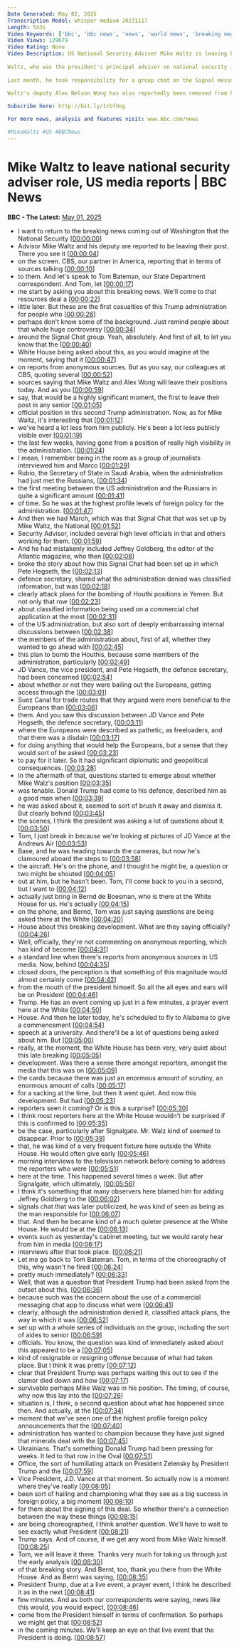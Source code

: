 ```yaml
---
Date Generated: May 02, 2025
Transcription Model: whisper medium 20231117
Length: 543s
Video Keywords: ['bbc', 'bbc news', 'news', 'world news', 'breaking news', 'us news', 'world', 'america', 'usa', 'usa news', 'india news']
Video Views: 129679
Video Rating: None
Video Description: US National Security Adviser Mike Waltz is leaving his post with the Trump adminstration, according to media reports.
 
Waltz, who was the president's principal adviser on national security issues, has had a difficult tenure amid accusations that senior officials used insecure methods of communication to conduct government business.
 
Last month, he took responsibility for a group chat on the Signal messaging app in which high-ranking officials planned military strikes in Yemen in the company of a journalist who was inadvertently added.
 
Waltz's deputy Alex Nelson Wong has also reportedly been removed from his post in what appears to be a shakeup of the US' security establishment.

Subscribe here: http://bit.ly/1rbfUog

For more news, analysis and features visit: www.bbc.com/news 

#MikeWaltz #US #BBCNews
---
```


# Mike Waltz to leave national security adviser role, US media reports | BBC News
**BBC - The Latest:** [May 01, 2025](https://www.youtube.com/watch?v=cO_DJ9Jl05s)
*  I want to return to the breaking news coming out of Washington that the National Security [[00:00:00](https://www.youtube.com/watch?v=cO_DJ9Jl05s&t=0.0s)]
*  Advisor Mike Waltz and his deputy are reported to be leaving their post. There you see it [[00:00:04](https://www.youtube.com/watch?v=cO_DJ9Jl05s&t=4.4s)]
*  on the screen. CBS, our partner in America, reporting that in terms of sources talking [[00:00:10](https://www.youtube.com/watch?v=cO_DJ9Jl05s&t=10.0s)]
*  to them. And let's speak to Tom Bateman, our State Department correspondent. And Tom, let [[00:00:17](https://www.youtube.com/watch?v=cO_DJ9Jl05s&t=17.0s)]
*  me start by asking you about this breaking news. We'll come to that resources deal a [[00:00:22](https://www.youtube.com/watch?v=cO_DJ9Jl05s&t=22.6s)]
*  little later. But these are the first casualties of this Trump administration for people who [[00:00:26](https://www.youtube.com/watch?v=cO_DJ9Jl05s&t=26.68s)]
*  perhaps don't know some of the background. Just remind people about that whole huge controversy [[00:00:34](https://www.youtube.com/watch?v=cO_DJ9Jl05s&t=34.08s)]
*  around the Signal Chat group. Yeah, absolutely. And first of all, to let you know that the [[00:00:40](https://www.youtube.com/watch?v=cO_DJ9Jl05s&t=40.0s)]
*  White House being asked about this, as you would imagine at the moment, saying that it [[00:00:47](https://www.youtube.com/watch?v=cO_DJ9Jl05s&t=47.92s)]
*  on reports from anonymous sources. But as you say, our colleagues at CBS, quoting several [[00:00:52](https://www.youtube.com/watch?v=cO_DJ9Jl05s&t=52.52s)]
*  sources saying that Mike Waltz and Alex Wong will leave their positions today. And as you [[00:00:59](https://www.youtube.com/watch?v=cO_DJ9Jl05s&t=59.28s)]
*  say, that would be a highly significant moment, the first to leave their post in any senior [[00:01:05](https://www.youtube.com/watch?v=cO_DJ9Jl05s&t=65.2s)]
*  official position in this second Trump administration. Now, as for Mike Waltz, it's interesting that [[00:01:12](https://www.youtube.com/watch?v=cO_DJ9Jl05s&t=72.52000000000001s)]
*  we've heard a lot less from him publicly. He's been a lot less publicly visible over [[00:01:19](https://www.youtube.com/watch?v=cO_DJ9Jl05s&t=79.84s)]
*  the last few weeks, having gone from a position of really high visibility in the administration. [[00:01:24](https://www.youtube.com/watch?v=cO_DJ9Jl05s&t=84.44000000000001s)]
*  I mean, I remember being in the room as a group of journalists interviewed him and Marco [[00:01:29](https://www.youtube.com/watch?v=cO_DJ9Jl05s&t=89.92s)]
*  Rubio, the Secretary of State in Saudi Arabia, when the administration had just met the Russians, [[00:01:34](https://www.youtube.com/watch?v=cO_DJ9Jl05s&t=94.60000000000001s)]
*  the first meeting between the US administration and the Russians in quite a significant amount [[00:01:41](https://www.youtube.com/watch?v=cO_DJ9Jl05s&t=101.68s)]
*  of time. So he was at the highest profile levels of foreign policy for the administration. [[00:01:47](https://www.youtube.com/watch?v=cO_DJ9Jl05s&t=107.24s)]
*  And then we had March, which was that Signal Chat that was set up by Mike Waltz, the National [[00:01:52](https://www.youtube.com/watch?v=cO_DJ9Jl05s&t=112.39999999999999s)]
*  Security Advisor, included several high level officials in that and others working for them. [[00:01:59](https://www.youtube.com/watch?v=cO_DJ9Jl05s&t=119.6s)]
*  And he had mistakenly included Jeffrey Goldberg, the editor of the Atlantic magazine, who then [[00:02:08](https://www.youtube.com/watch?v=cO_DJ9Jl05s&t=128.6s)]
*  broke the story about how this Signal Chat had been set up in which Pete Hegseth, the [[00:02:13](https://www.youtube.com/watch?v=cO_DJ9Jl05s&t=133.62s)]
*  defence secretary, shared what the administration denied was classified information, but was [[00:02:18](https://www.youtube.com/watch?v=cO_DJ9Jl05s&t=138.14s)]
*  clearly attack plans for the bombing of Houthi positions in Yemen. But not only that row [[00:02:23](https://www.youtube.com/watch?v=cO_DJ9Jl05s&t=143.89999999999998s)]
*  about classified information being used on a commercial chat application at the most [[00:02:31](https://www.youtube.com/watch?v=cO_DJ9Jl05s&t=151.89999999999998s)]
*  of the US administration, but also sort of deeply embarrassing internal discussions between [[00:02:38](https://www.youtube.com/watch?v=cO_DJ9Jl05s&t=158.62s)]
*  the members of the administration about, first of all, whether they wanted to go ahead with [[00:02:45](https://www.youtube.com/watch?v=cO_DJ9Jl05s&t=165.14000000000001s)]
*  this plan to bomb the Houthis, because some members of the administration, particularly [[00:02:49](https://www.youtube.com/watch?v=cO_DJ9Jl05s&t=169.98000000000002s)]
*  JD Vance, the vice president, and Pete Hegseth, the defence secretary, had been concerned [[00:02:54](https://www.youtube.com/watch?v=cO_DJ9Jl05s&t=174.94s)]
*  about whether or not they were bailing out the Europeans, getting access through the [[00:03:01](https://www.youtube.com/watch?v=cO_DJ9Jl05s&t=181.86s)]
*  Suez Canal for trade routes that they argued were more beneficial to the Europeans than [[00:03:06](https://www.youtube.com/watch?v=cO_DJ9Jl05s&t=186.38000000000002s)]
*  them. And you saw this discussion between JD Vance and Pete Hegseth, the defence secretary, [[00:03:11](https://www.youtube.com/watch?v=cO_DJ9Jl05s&t=191.22s)]
*  where the Europeans were described as pathetic, as freeloaders, and that there was a disdain [[00:03:17](https://www.youtube.com/watch?v=cO_DJ9Jl05s&t=197.06s)]
*  for doing anything that would help the Europeans, but a sense that they would sort of be asked [[00:03:23](https://www.youtube.com/watch?v=cO_DJ9Jl05s&t=203.74s)]
*  to pay for it later. So it had significant diplomatic and geopolitical consequences. [[00:03:28](https://www.youtube.com/watch?v=cO_DJ9Jl05s&t=208.02s)]
*  In the aftermath of that, questions started to emerge about whether Mike Walz's position [[00:03:35](https://www.youtube.com/watch?v=cO_DJ9Jl05s&t=215.3s)]
*  was tenable. Donald Trump had come to his defence, described him as a good man when [[00:03:39](https://www.youtube.com/watch?v=cO_DJ9Jl05s&t=219.9s)]
*  he was asked about it, seemed to sort of brush it away and dismiss it. But clearly behind [[00:03:45](https://www.youtube.com/watch?v=cO_DJ9Jl05s&t=225.94s)]
*  the scenes, I think the president was asking a lot of questions about it. [[00:03:50](https://www.youtube.com/watch?v=cO_DJ9Jl05s&t=230.38s)]
*  Tom, I just break in because we're looking at pictures of JD Vance at the Andrews Air [[00:03:53](https://www.youtube.com/watch?v=cO_DJ9Jl05s&t=233.62s)]
*  Base, and he was heading towards the cameras, but now he's clamoured aboard the steps to [[00:03:58](https://www.youtube.com/watch?v=cO_DJ9Jl05s&t=238.82s)]
*  the aircraft. He's on the phone, and I thought he might be, a question or two might be shouted [[00:04:05](https://www.youtube.com/watch?v=cO_DJ9Jl05s&t=245.22s)]
*  out at him, but he hasn't been. Tom, I'll come back to you in a second, but I want to [[00:04:12](https://www.youtube.com/watch?v=cO_DJ9Jl05s&t=252.04s)]
*  actually just bring in Bernd de Boesman, who is there at the White House for us. He's actually [[00:04:15](https://www.youtube.com/watch?v=cO_DJ9Jl05s&t=255.29999999999998s)]
*  on the phone, and Bernd, Tom was just saying questions are being asked there at the White [[00:04:20](https://www.youtube.com/watch?v=cO_DJ9Jl05s&t=260.98s)]
*  House about this breaking development. What are they saying officially? [[00:04:26](https://www.youtube.com/watch?v=cO_DJ9Jl05s&t=266.38s)]
*  Well, officially, they're not commenting on anonymous reporting, which has kind of become [[00:04:31](https://www.youtube.com/watch?v=cO_DJ9Jl05s&t=271.74s)]
*  a standard line when there's reports from anonymous sources in US media. Now, behind [[00:04:35](https://www.youtube.com/watch?v=cO_DJ9Jl05s&t=275.94s)]
*  closed doors, the perception is that something of this magnitude would almost certainly come [[00:04:42](https://www.youtube.com/watch?v=cO_DJ9Jl05s&t=282.38s)]
*  from the mouth of the president himself. So all the all eyes and ears will be on President [[00:04:46](https://www.youtube.com/watch?v=cO_DJ9Jl05s&t=286.38s)]
*  Trump. He has an event coming up just in a few minutes, a prayer event here at the White [[00:04:50](https://www.youtube.com/watch?v=cO_DJ9Jl05s&t=290.66s)]
*  House. And then he later today, he's scheduled to fly to Alabama to give a commencement [[00:04:54](https://www.youtube.com/watch?v=cO_DJ9Jl05s&t=294.86s)]
*  speech at a university. And there'll be a lot of questions being asked about him. But [[00:05:00](https://www.youtube.com/watch?v=cO_DJ9Jl05s&t=300.54s)]
*  really, at the moment, the White House has been very, very quiet about this late breaking [[00:05:05](https://www.youtube.com/watch?v=cO_DJ9Jl05s&t=305.66s)]
*  development. Was there a sense there amongst reporters, amongst the media that this was on [[00:05:09](https://www.youtube.com/watch?v=cO_DJ9Jl05s&t=309.5s)]
*  the cards because there was just an enormous amount of scrutiny, an enormous amount of calls [[00:05:17](https://www.youtube.com/watch?v=cO_DJ9Jl05s&t=317.06s)]
*  for a sacking at the time, but then it went quiet. And now this development. But had [[00:05:23](https://www.youtube.com/watch?v=cO_DJ9Jl05s&t=323.86s)]
*  reporters seen it coming? Or is this a surprise? [[00:05:30](https://www.youtube.com/watch?v=cO_DJ9Jl05s&t=330.65999999999997s)]
*  I think most reporters here at the White House wouldn't be surprised if this is confirmed to [[00:05:35](https://www.youtube.com/watch?v=cO_DJ9Jl05s&t=335.46s)]
*  be the case, particularly after Signalgate. Mr. Walz kind of seemed to disappear. Prior to [[00:05:39](https://www.youtube.com/watch?v=cO_DJ9Jl05s&t=339.94s)]
*  that, he was kind of a very frequent fixture here outside the White House. He would often give early [[00:05:46](https://www.youtube.com/watch?v=cO_DJ9Jl05s&t=346.02s)]
*  morning interviews to the television network before coming to address the reporters who were [[00:05:51](https://www.youtube.com/watch?v=cO_DJ9Jl05s&t=351.3s)]
*  here at the time. This happened several times a week. But after Signalgate, which ultimately, [[00:05:56](https://www.youtube.com/watch?v=cO_DJ9Jl05s&t=356.90000000000003s)]
*  I think it's something that many observers here blamed him for adding Jeffrey Goldberg to the [[00:06:02](https://www.youtube.com/watch?v=cO_DJ9Jl05s&t=362.42s)]
*  signals chat that was later publicized, he was kind of seen as being as the man responsible for [[00:06:07](https://www.youtube.com/watch?v=cO_DJ9Jl05s&t=367.22s)]
*  that. And then he became kind of a much quieter presence at the White House. He would be at the [[00:06:13](https://www.youtube.com/watch?v=cO_DJ9Jl05s&t=373.3s)]
*  events such as yesterday's cabinet meeting, but we would rarely hear from him in media [[00:06:17](https://www.youtube.com/watch?v=cO_DJ9Jl05s&t=377.54s)]
*  interviews after that took place. [[00:06:21](https://www.youtube.com/watch?v=cO_DJ9Jl05s&t=381.14000000000004s)]
*  Let me go back to Tom Bateman. Tom, in terms of the choreography of this, why wasn't he fired [[00:06:24](https://www.youtube.com/watch?v=cO_DJ9Jl05s&t=384.38s)]
*  pretty much immediately? [[00:06:33](https://www.youtube.com/watch?v=cO_DJ9Jl05s&t=393.18s)]
*  Well, that was a question that President Trump had been asked from the outset about this, [[00:06:36](https://www.youtube.com/watch?v=cO_DJ9Jl05s&t=396.90000000000003s)]
*  because such was the concern about the use of a commercial messaging chat app to discuss what were [[00:06:41](https://www.youtube.com/watch?v=cO_DJ9Jl05s&t=401.54s)]
*  clearly, although the administration denied it, classified attack plans, the way in which it was [[00:06:52](https://www.youtube.com/watch?v=cO_DJ9Jl05s&t=412.1s)]
*  set up with a whole series of individuals on the group, including the sort of aides to senior [[00:06:59](https://www.youtube.com/watch?v=cO_DJ9Jl05s&t=419.62s)]
*  officials. You know, the question was kind of immediately asked about this appeared to be a [[00:07:05](https://www.youtube.com/watch?v=cO_DJ9Jl05s&t=425.54s)]
*  kind of resignable or resigning offense because of what had taken place. But I think it was pretty [[00:07:12](https://www.youtube.com/watch?v=cO_DJ9Jl05s&t=432.34000000000003s)]
*  clear that President Trump was perhaps waiting this out to see if the clamor died down and how [[00:07:17](https://www.youtube.com/watch?v=cO_DJ9Jl05s&t=437.94s)]
*  survivable perhaps Mike Walz was in his position. The timing, of course, why now this lay into the [[00:07:26](https://www.youtube.com/watch?v=cO_DJ9Jl05s&t=446.58000000000004s)]
*  situation is, I think, a second question about what has happened since then. And actually, at the [[00:07:34](https://www.youtube.com/watch?v=cO_DJ9Jl05s&t=454.58s)]
*  moment that we've seen one of the highest profile foreign policy announcements that the [[00:07:40](https://www.youtube.com/watch?v=cO_DJ9Jl05s&t=460.18s)]
*  administration has wanted to champion because they have just signed that minerals deal with the [[00:07:45](https://www.youtube.com/watch?v=cO_DJ9Jl05s&t=465.94s)]
*  Ukrainians. That's something Donald Trump had been pressing for weeks. It led to that row in the Oval [[00:07:51](https://www.youtube.com/watch?v=cO_DJ9Jl05s&t=471.62s)]
*  Office, the sort of humiliating attack on President Zelensky by President Trump and the [[00:07:59](https://www.youtube.com/watch?v=cO_DJ9Jl05s&t=479.22s)]
*  Vice President, J.D. Vance at that moment. So actually now is a moment where they've really [[00:08:05](https://www.youtube.com/watch?v=cO_DJ9Jl05s&t=485.46000000000004s)]
*  been sort of hailing and championing what they see as a big success in foreign policy, a big moment [[00:08:10](https://www.youtube.com/watch?v=cO_DJ9Jl05s&t=490.90000000000003s)]
*  for them about the signing of this deal. So whether there's a connection between the way these things [[00:08:15](https://www.youtube.com/watch?v=cO_DJ9Jl05s&t=495.94000000000005s)]
*  are being choreographed, I think another question. We'll have to wait to see exactly what President [[00:08:21](https://www.youtube.com/watch?v=cO_DJ9Jl05s&t=501.14000000000004s)]
*  Trump says. And of course, if we get any word from Mike Walz himself. [[00:08:25](https://www.youtube.com/watch?v=cO_DJ9Jl05s&t=505.62s)]
*  Tom, we will leave it there. Thanks very much for taking us through just the early analysis [[00:08:30](https://www.youtube.com/watch?v=cO_DJ9Jl05s&t=510.02s)]
*  of that breaking story. And Bernt, too, thank you there from the White House. And as Bernt was saying, [[00:08:35](https://www.youtube.com/watch?v=cO_DJ9Jl05s&t=515.46s)]
*  President Trump, due at a live event, a prayer event, I think he described it as in the next [[00:08:41](https://www.youtube.com/watch?v=cO_DJ9Jl05s&t=521.78s)]
*  few minutes. And as both our correspondents were saying, news like this would, you would expect, [[00:08:46](https://www.youtube.com/watch?v=cO_DJ9Jl05s&t=526.9s)]
*  come from the President himself in terms of confirmation. So perhaps we might get that [[00:08:52](https://www.youtube.com/watch?v=cO_DJ9Jl05s&t=532.98s)]
*  in the coming minutes. We'll keep an eye on that live event that the President is doing. [[00:08:57](https://www.youtube.com/watch?v=cO_DJ9Jl05s&t=537.86s)]
